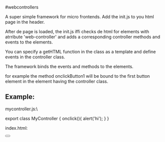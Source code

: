 #webcontrollers

A super simple framework for micro frontends.
Add the init.js to you html page in the header.

After de page is loaded, the init.js iffi checks de html for elements 
with atrribute 'web-controller' 
and adds a corresponding controller methods and events to the elements.


You can specify a getHTML function in the class as a template
and define events in the controller class.

 
The framework binds the events and methods to the elements.

for example the method onclickButton1 will be bound to the
first button element in the element having the controller class.


Example:
--------------------------------
mycontroller.js:\

export class MyController {
   onclick(){
     alert('hi');
   }
}

index.html:

<!DOCTYPE html>
<html lang="en">
<head>
    <script src="init.js"></script>
</head>
<body>
  <button web-controller="MyController.js"></button>
</body>
</html>